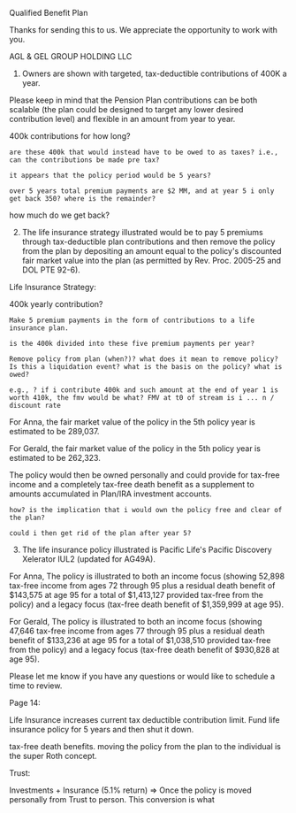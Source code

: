  Qualified Benefit Plan

Thanks for sending this to us.  We appreciate the opportunity to work with you.

AGL & GEL GROUP HOLDING LLC

1.  Owners are shown with targeted, tax-deductible contributions of 400K a year.

Please keep in mind that the Pension Plan contributions can be both scalable (the plan could be designed to target any lower desired contribution level) and flexible in an amount from year to year.

400k contributions for how long?

	are these 400k that would instead have to be owed to as taxes? i.e., can the contributions be made pre tax?

	it appears that the policy period would be 5 years?

	over 5 years total premium payments are $2 MM, and at year 5 i only get back 350? where is the remainder?

how much do we get back?



2.  The life insurance strategy illustrated would be to pay 5 premiums through tax-deductible plan contributions and then remove the policy from the plan by depositing an amount equal to the policy's discounted fair market value into the plan (as permitted by Rev. Proc. 2005-25 and DOL PTE 92-6).  

Life Insurance Strategy: 

400k yearly contribution?

	Make 5 premium payments in the form of contributions to a life insurance plan. 

	is the 400k divided into these five premium payments per year?

	Remove policy from plan (when?)? what does it mean to remove policy? Is this a liquidation event? what is the basis on the policy? what is owed? 

	e.g., ? if i contribute 400k and such amount at the end of year 1 is worth 410k, the fmv would be what? FMV at t0 of stream is i ... n / discount rate

For Anna, the fair market value of the policy in the 5th policy year is estimated to be 289,037.  

For Gerald, the fair market value of the policy in the 5th policy year is estimated to be 262,323. 

The policy would then be owned personally and could provide for tax-free income and a completely tax-free death benefit as a supplement to amounts accumulated in Plan/IRA investment accounts.

	how? is the implication that i would own the policy free and clear of the plan?

	could i then get rid of the plan after year 5?

	

3.  The life insurance policy illustrated is Pacific Life's Pacific Discovery Xelerator IUL2 (updated for AG49A).  

For Anna, The policy is illustrated to both an income focus (showing 52,898 tax-free income from ages 72 through 95 plus a residual death benefit of $143,575 at age 95 for a total of $1,413,127 provided tax-free from the policy) and a legacy focus (tax-free death benefit of $1,359,999 at age 95).

For Gerald, The policy is illustrated to both an income focus (showing 47,646 tax-free income from ages 77 through 95 plus a residual death benefit of $133,236 at age 95 for a total of $1,038,510 provided tax-free from the policy) and a legacy focus (tax-free death benefit of $930,828 at age 95).

Please let me know if you have any questions or would like to schedule a time to review. 

Page 14: 

Life Insurance increases current tax deductible contribution limit. Fund life insurance policy for 5 years and then shut it down. 

tax-free death benefits. moving the policy from the plan to the individual is the super Roth concept. 

Trust: 

Investments + Insurance (5.1% return) => Once the policy is moved personally from Trust to person. This conversion is what 